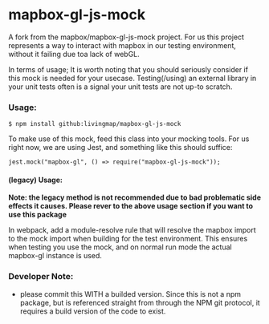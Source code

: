 # mapbox-gl-js-mock

A fork from the mapbox/mapbox-gl-js-mock project. For us this project represents a way to interact with mapbox in our testing environment, without it failing due toa lack of webGL.

In terms of usage; It is worth noting that you should seriously consider if this mock is needed for your usecase. Testing(/using) an external library in your unit tests often is a signal your unit tests are not up-to scratch. 

### Usage:

```
$ npm install github:livingmap/mapbox-gl-js-mock
```

To make use of this mock, feed this class into your mocking tools. For us right now, we are using Jest, and something like this should suffice:

```
jest.mock("mapbox-gl", () => require("mapbox-gl-js-mock"));
```

#### (legacy) Usage:

__Note: the legacy method is not recommended due to bad problematic side effects it causes. Please rever to the above usage section if you want to use this package__

In webpack, add a module-resolve rule that will resolve the mapbox import to the mock import when building for the test environment. This ensures when testing you use the mock, and on normal run mode the actual mapbox-gl instance is used.



### Developer Note:

- please commit this WITH a builded version. Since this is not a npm package, but is referenced straight from through the NPM git protocol, it requires a build version of the code to exist. 
